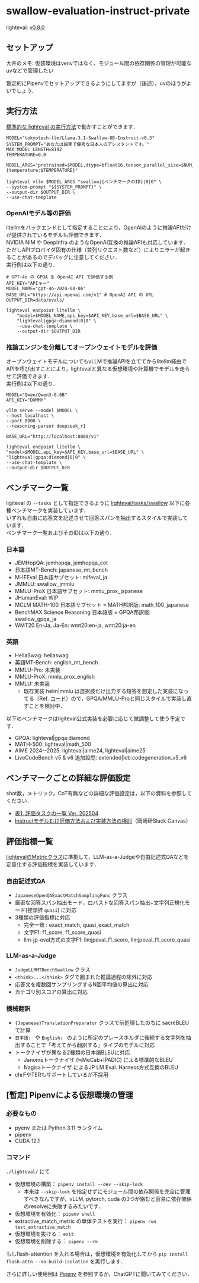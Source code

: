 # swallow-evaluation-instruct-private

lighteval: [v0.8.0](https://github.com/huggingface/lighteval/releases/tag/v0.8.0)

## セットアップ
大井のメモ: 仮装環境はvenvではなく、モジュール間の依存関係の管理が可能なuvなどで管理したい

暫定的にPipenvでセットアップできるようにしてますが（後述），uvのほうがよいでしょう．  

## 実行方法
[標準的な lighteval の実行方法](https://huggingface.co/docs/lighteval/quicktour)で動かすことができます．  

```
MODEL="tokyotech-llm/Llama-3.1-Swallow-8B-Instruct-v0.3"
SYSTEM_PROMPT="あなたは誠実で優秀な日本人のアシスタントです。"
MAX_MODEL_LENGTH=8192
TEMPERATURE=0.0

MODEL_ARGS="pretrained=$MODEL,dtype=bfloat16,tensor_parallel_size=$NUM_GPUS,max_model_length=$MAX_MODEL_LENGTH,gpu_memory_utilization=0.8,generation_parameters={temperature:$TEMPERATURE}"

lighteval vllm $MODEL_ARGS "swallow|{ベンチマークのID}|0|0" \
--system-prompt "${SYSTEM_PROMPT}" \
--output-dir $OUTPUT_DIR \
--use-chat-template
```

### OpenAIモデル等の評価
litellmをバックエンドとして指定することにより，OpenAIのように推論APIだけが提供されているモデルも評価できます．  
NVIDIA NIM や DeepInfra のようなOpenAI互換の推論APIも対応しています．  
ただしAPIプロバイダ固有の仕様（並列リクエスト数など）によりエラーが起きることがあるのでデバッグに注意してください．  
実行例は以下の通り．  

```
# GPT-4o の GPQA を OpenAI API で評価する例
API_KEY="APIキー"
MODEL_NAME="gpt-4o-2024-08-06"
BASE_URL="https://api.openai.com/v1" # OpenAI API の URL
OUTPUT_DIR=data/evals/

lighteval endpoint litellm \
    "model=$MODEL_NAME,api_key=$API_KEY,base_url=$BASE_URL" \
    "lighteval|gpqa:diamond|0|0" \
    --use-chat-template \
    --output-dir $OUTPUT_DIR
```

### 推論エンジンを分離してオープンウェイトモデルを評価
オープンウェイトモデルについてもvLLMで推論APIを立ててからlitellm経由でAPIを呼び出すことにより，lightevalと異なる仮想環境や計算機でモデルを走らせて評価できます．  
実行例は以下の通り．  

```
MODEL="Qwen/Qwen3-0.6B"
API_KEY="DUMMY"

vllm serve --model $MODEL \
--host localhost \
--port 8000 \
--reasoning-parser deepseek_r1

BASE_URL="http://localhost:8000/v1"

lighteval endpoint litellm \
"model=$MODEL,api_key=$API_KEY,base_url=$BASE_URL" \
"lighteval|gpqa:diamond|0|0" \
--use-chat-template \
--output-dir $OUTPUT_DIR
```


## ベンチマーク一覧
ligiteval の `--tasks` として指定できるように [lighteval/tasks/swallow](./lighteval/src/lighteval/tasks/swallow/) 以下に各種ベンチマークを実装しています．  
いずれも自由に応答文を記述させて回答スパンを抽出するスタイルで実装しています．  
ベンチマーク一覧およびそのIDは以下の通り．  

### 日本語

* JEMHopQA: jemhopqa, jemhopqa_cot
* 日本語MT-Bench: japanese_mt_bench
* M-IFEval 日本語サブセット: mifeval_ja
* JMMLU: swallow_jmmlu
* MMLU-ProX 日本語サブセット: mmlu_prox_japanese
* JHumanEval: WIP
* MCLM MATH-100 日本語サブセット = MATH邦訳版: math_100_japanese
* BenchMAX Science Reasoning 日本語版 = GPQA邦訳版: swallow_gpqa_ja
* WMT20 En-Ja, Ja-En: wmt20:en-ja, wmt20:ja-en

### 英語
* HellaSwag: hellaswag
* 英語MT-Bench: english_mt_bench
* MMLU-Pro: 未実装
* MMLU-ProX: mmlu_prox_english
* MMLU: 未実装
    * 既存実装 helm|mmlu は選択肢だけ出力する短答を想定した実装になってる（Ref. [コード](https://github.com/swallow-llm/swallow-evaluation-instruct-private/blob/main/lighteval/src/lighteval/tasks/default_tasks.py#L10310)）ので，GPQA/MMLU-Proと同じスタイルで実装し直すことを検討中．

以下のベンチマークはligiteval公式実装を必要に応じて微調整して使う予定です．  

* GPQA: lighteval|gpqa:diamond
* MATH-500: lighteval|math_500
* AIME 2024--2025: lighteval|aime24, lighteval|aime25
* LiveCodeBench v5 & v6 追加設問: extended|lcb:codegeneration_v5_v6

## ベンチマークごとの詳細な評価設定
shot数，メトリック，CoT有無などの詳細な評価設定は，以下の資料を参照してください．  
* [表1. 評価タスクの一覧 Ver. 202504](https://docs.google.com/spreadsheets/d/1lMMaZmv6FwIZC6EArFLaApvc99gkuXh7uGb8AMnhzB4/edit?gid=1254224743#gid=1254224743&range=A9)
* [Instructモデルむけ評価方法および実装方法の検討](https://nlp-titech.slack.com/docs/T7EAFSVDY/F08F9ACBPL2)（岡崎研Slack Canvas）

## 評価指標一覧
[lightevalのMetricクラス](https://huggingface.co/docs/lighteval/metric-list)に準拠して，LLM-as-a-Judgeや自由記述式QAなどを定量化する評価指標を実装しています．  

### 自由記述式QA
* `JapaneseOpenQAExactMatchSamplingFunc` クラス
* 厳密な回答スパン抽出モード，ロバストな回答スパン抽出+文字列正規化モード(接頭辞 `quasi`) に対応  
* 3種類の評価指標に対応
    * 完全一致 : exact_match, quasi_exact_match
    * 文字F1: f1_score, f1_score_quasi
    * llm-jp-eval方式の文字F1: llmjpeval_f1_score, llmjpeval_f1_score_quasi

### LLM-as-a-Judge
* `JudgeLLMMTBenchSwallow` クラス
* `<think>...</think>` タグで囲まれた推論過程の除外に対応  
* 応答文を複数回サンプリングするN回平均値の算出に対応
* カテゴリ別スコアの算出に対応

### 機械翻訳
* `{Japanese}TranslationPreparator` クラスで前処理したのちに sacreBLEU で計算
* `日本語: ` や `English: ` のように所定のプレースホルダに後続する文字列を抽出することで「考えてから翻訳する」タイプのモデルに対応
* トークナイザが異なる2種類の日本語BLEUに対応
    * Janomeトークナイザ (≒MeCab+IPADIC) による標準的なBLEU
    * Nagisaトークナイザ によるJP LM Eval. Harness方式互換のBLEU
* chrFやTERもサポートしているが不採用  

### 


## [暫定] Pipenvによる仮想環境の管理

### 必要なもの
* pyenv または Python 3.11 ランタイム
* pipenv
* CUDA 12.1

### コマンド
`./lighteval/` にて

* 仮想環境の構築： `pipenv install --dev --skip-lock`
    * 本来は `--skip-lock` を指定せずにモジュール間の依存関係を完全に管理すべきなんですが，vLLM, pytorch, cuda の3つが絡むと容易に依存関係のresolveに失敗するみたいです．
* 仮想環境を有効化： `pipenv shell`
* extractive_match_metric の単体テストを実行： `pipenv run test_extractive_match`
* 仮想環境を抜ける： `exit`
* 仮想環境を削除する： `pipenv --rm`

もしflash-attention を入れる場合は，仮想環境を有効化してから `pip install flash-attn --no-build-isolation` を実行します．

さらに詳しい使用例は [Pipenv](https://pipenv.pypa.io/en/latest/) を参照するか，ChatGPTに聞いてみてください．  
